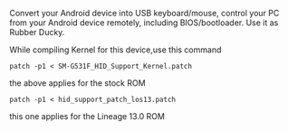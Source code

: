 Convert your Android device into USB keyboard/mouse, control your PC from your Android device remotely, including BIOS/bootloader. Use it as Rubber Ducky.

While compiling Kernel for this device,use this command

```
patch -p1 < SM-G531F_HID_Support_Kernel.patch
```
the above applies for the stock ROM

```
patch -p1 < hid_support_patch_los13.patch
```

this one applies for the Lineage 13.0 ROM
